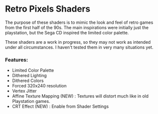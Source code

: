 # Retro Pixels Shaders

The purpose of these shaders is to mimic the look and feel of retro games from the first half of the 90s. The main inspirations were initially just the playstation, but the Sega CD inspired the limited color palette. 

These shaders are a work in progress, so they may not work as intended under all circumstances. I haven't tested them in very many situations yet.

### Features:

- Limited Color Palette
- Dithered Lighting
- Dithered Colors
- Forced 320x240 resolution
- Vertex Jitter
- Affine Texture Mapping (NEW) : Textures will distort much like in old Playstation games.
- CRT Effect (NEW) : Enable from Shader Settings
